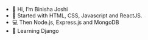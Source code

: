 - 👋 Hi, I’m Binisha Joshi
- 👀 Started with HTML, CSS, Javascript and ReactJS.
- 💻 Then Node.js, Express.js and MongoDB
- 📖 Learning Django


<!---
BinishaJ/BinishaJ is a ✨ special ✨ repository because its `README.md` (this file) appears on your GitHub profile.
You can click the Preview link to take a look at your changes.
--->
